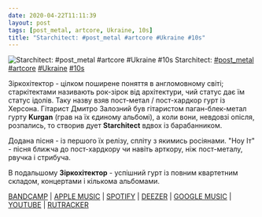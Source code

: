 ```yaml
---
date: 2020-04-22T11:11:39
layout: post
tags: [post_metal, artcore, Ukraine, 10s]
title: "Starchitect: #post_metal #artcore #Ukraine #10s"
---
```

![Starchitect: #post_metal #artcore #Ukraine #10s](/assets/photos/photo_945@22-04-2020_11-11-39.jpg)
Starchitect: [#post_metal](/tags/#post_metal) [#artcore](/tags/#artcore) [#Ukraine](/tags/#Ukraine) [#10s](/tags/#10s)

Зіркохітектор - цілком поширене поняття в англомовному світі; старкітектами називають рок-зірок від архітектури, чий статус дає їм статус ідолів. Таку назву взяв пост-метал / пост-хардкор гурт із Херсона. Гітарист Дмитро Залозний був гітаристом паган-блек-метал гурту **Kurgan** (грав на їх єдиному альбомі), а коли вони, невдовзі опісля, розпались, то створив дует **Starchitect** вдвох із барабанником.

Додана пісня - із першого їх релізу, спліту з якимись росіянами. &quot;Ноу Іт&quot; - пісня ближча до пост-хардкору чи навіть арткору, ніж пост-металу, рвучка і стрибуча.

В подальшому **Зіркохітектор** - успішний гурт із повним квартетним складом, концертами і кількома альбомами.

[BANDCAMP](https://slowburnrecords.bandcamp.com/album/splitcd) | [APPLE MUSIC](https://music.apple.com/ru/album/fading-waves-starchitect/id1422682813) | [SPOTIFY](https://open.spotify.com/album/43XaTD3r0pOfpZwzY3m6XF) | [DEEZER](https://www.deezer.com/en/album/630452) | [GOOGLE MUSIC](https://play.google.com/music/m/Bedhlzq65nj5pmxhvbsehdweism?t=Fading_Waves__Starchitect_-_Fading_Waves) | [YOUTUBE](https://www.youtube.com/playlist?list=OLAK5uy_mq8o4C4Ng04UBSryiAkUkXuEdukO-MmPw) | [RUTRACKER](https://rutracker.org/forum/viewtopic.php?t=4263925)